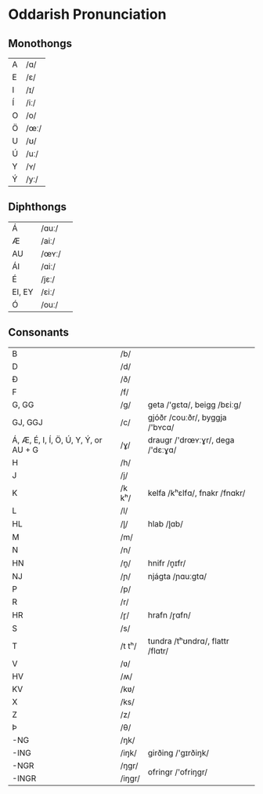 # Oddarish Pronunciation

## Monothongs
<table><tbody>
	<tr> <td>A</td> <td>/ɑ/</td> </tr>
	<tr> <td>E</td> <td>/ɛ/</td> </tr>
	<tr> <td>I</td> <td>/ɪ/</td> </tr>
	<tr> <td>Í</td> <td>/iː/</td> </tr>
	<tr> <td>O</td> <td>/o/</td> </tr>
	<tr> <td>Ö</td> <td>/œː/</td> </tr>
	<tr> <td>U</td> <td>/ʊ/</td> </tr>
	<tr> <td>Ú</td> <td>/uː/</td> </tr>
	<tr> <td>Y</td> <td>/ʏ/</td> </tr>
	<tr> <td>Ý</td> <td>/yː/</td> </tr>
</tbody></table>

## Diphthongs
<table><tbody>
	<tr> <td>Á</td> <td>/ɑuː/</td> <td></td> </tr>
	<tr> <td>Æ</td> <td>/aiː/</td> <td></td> </tr>
	<tr> <td>AU</td> <td>/œʏː/</td> <td></td> </tr>
	<tr> <td>ÁI</td> <td>/ɑiː/</td> <td></td> </tr>
	<tr> <td>É</td> <td>/jɛː/</td> <td></td> </tr>
	<tr> <td>EI, EY</td> <td>/ɛiː/</td> <td></td> </tr>
	<tr> <td>Ó</td> <td>/ouː/</td> <td></td> </tr>
</tbody></table>

## Consonants
<table><tbody>
	<tr> <td>B</td> <td>/b/</td> <td></td> </tr>
	<tr> <td>D</td> <td>/d/</td> <td></td> </tr>
	<tr> <td>Ð</td> <td>/ð/</td> <td></td> </tr>
	<tr> <td>F</td> <td>/f/</td> <td></td> </tr>
	<tr> <td>G, GG</td> <td>/g/</td> <td>geta /'gɛtɑ/, beigg /bɛiːg/</td> </tr>
	<tr> <td>GJ, GGJ</td> <td>/c/</td> <td>gjóðr /couːðr/, byggja /'bʏcɑ/</td> </tr>
	<tr> <td>Á, Æ, É, I, Í, Ö, Ú, Y, Ý, or AU + G</td> <td>/ɣ/</td> <td>draugr /'drœʏːɣr/, dega /'dɛːɣɑ/</td> </tr>
	<tr> <td>H</td> <td>/h/</td> <td></td> </tr>
	<tr> <td>J</td> <td>/j/</td> <td></td> </tr>
	<tr> <td>K</td> <td>/k kʰ/</td> <td>kelfa /kʰɛlfɑ/, fnakr /fnɑkr/</td> </tr>
	<tr> <td>L</td> <td>/l/</td> <td></td> </tr>
	<tr> <td>HL</td> <td>/l̥/</td> <td>hlab /l̥ɑb/</td> </tr>
	<tr> <td>M</td> <td>/m/</td> <td></td> </tr>
	<tr> <td>N</td> <td>/n/</td> <td></td> </tr>
	<tr> <td>HN</td> <td>/n̥/</td> <td>hnifr /n̥ɪfr/</td> </tr>
	<tr> <td>NJ</td> <td>/ɲ/</td> <td>njágta /ɲɑuːgtɑ/</td> </tr>
	<tr> <td>P</td> <td>/p/</td> <td></td> </tr>
	<tr> <td>R</td> <td>/r/</td> <td></td> </tr>
	<tr> <td>HR</td> <td>/r̥/</td> <td>hrafn /r̥ɑfn/</td> </tr>
	<tr> <td>S</td> <td>/s/</td> <td></td> </tr>
	<tr> <td>T</td> <td>/t tʰ/</td> <td> tundra /tʰʊndrɑ/, flattr /flɑtr/</td> </tr>
	<tr> <td>V</td> <td>/ʋ/</td> <td></td> </tr>
	<tr> <td>HV</td> <td>/ʍ/</td> <td></td> </tr>
	<tr> <td>KV</td> <td>/kʋ/</td> <td></td> </tr>
	<tr> <td>X</td> <td>/ks/</td> <td></td> </tr>
	<tr> <td>Z</td> <td>/z/</td> <td></td> </tr>
	<tr> <td>Þ</td> <td>/θ/</td> <td></td> </tr>
	<tr> <td>-NG</td> <td>/ŋk/</td> <td></td> </tr>
	<tr> <td>-ING</td> <td>/iŋk/</td> <td>girðing /'gɪrðiŋk/</td> </tr>
	<tr> <td>-NGR</td> <td>/ŋgr/</td> <td rowspan=2>ofringr /'ofriŋgr/</td> </tr>
	<tr> <td>-INGR</td> <td>/iŋgr/</td> </tr>
</tbody></table>
